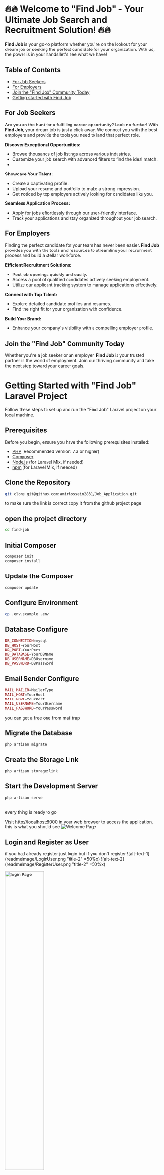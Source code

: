 # :fire::fire: Welcome to "Find Job" - Your Ultimate Job Search and Recruitment Solution! :fire::fire:

**Find Job** is your go-to platform whether you're on the lookout for your dream job or seeking the perfect candidate
for your organization. With us, the power is in your hands!let's see what we have!

## Table of Contents

- [For Job Seekers](#for-job-seekers)
- [For Employers](#for-employers)
- [Join the "Find Job" Community Today](#join-the-find-job-community-today)
- [Getting started with Find Job](#get-start)

## For Job Seekers <a name="for-job-seekers"></a>

Are you on the hunt for a fulfilling career opportunity? Look no further! With **Find Job**, your dream job is just a
click away. We connect you with the best employers and provide the tools you need to land that perfect role.

**Discover Exceptional Opportunities:**

- Browse thousands of job listings across various industries.
- Customize your job search with advanced filters to find the ideal match.
- 
**Showcase Your Talent:**

- Create a captivating profile.
- Upload your resume and portfolio to make a strong impression.
- Get noticed by top employers actively looking for candidates like you.

**Seamless Application Process:**

- Apply for jobs effortlessly through our user-friendly interface.
- Track your applications and stay organized throughout your job search.

## For Employers <a name="for-employers"></a>

Finding the perfect candidate for your team has never been easier. **Find Job** provides you with the tools and resources to streamline your recruitment process and build a stellar workforce.

**Efficient Recruitment Solutions:**

- Post job openings quickly and easily.
- Access a pool of qualified candidates actively seeking employment.
- Utilize our applicant tracking system to manage applications effectively.

**Connect with Top Talent:**

- Explore detailed candidate profiles and resumes.
- Find the right fit for your organization with confidence.

**Build Your Brand:**

- Enhance your company's visibility with a compelling employer profile.

## Join the "Find Job" Community Today <a name="join-the-find-job-community-today"></a>

Whether you're a job seeker or an employer, **Find Job** is your trusted partner in the world of employment. Join our thriving community and take the next step toward your career goals.

# Getting Started with "Find Job" Laravel Project <a name="get-start"></a>

Follow these steps to set up and run the "Find Job" Laravel project on your local machine.

## Prerequisites

Before you begin, ensure you have the following prerequisites installed:

- [PHP](https://php.net) (Recommended version: 7.3 or higher)
- [Composer](https://getcomposer.org)
- [Node.js](https://nodejs.org) (for Laravel Mix, if needed)
- [npm](https://www.npmjs.com) (for Laravel Mix, if needed)

## Clone the Repository

```bash
git clone git@github.com:amirhossein2831/Job_Application.git
```
to make sure the link is correct copy it from the github project page

## open the project directory
```bash
cd find-job
```

## Initial Composer
```bash
composer init
composer install
```

## Update the Composer
```bash
composer update
```

## Configure Environment
```bash
cp .env.example .env
```

## Database Configure
```php
DB_CONNECTION=mysql
DB_HOST=YourHost
DB_PORT=YourPort
DB_DATABASE=YourDBName
DB_USERNAME=DBUsername
DB_PASSWORD=DBPassword
```

## Email Sender Configure
```php
MAIL_MAILER=MailerType
MAIL_HOST=YourHost
MAIL_PORT=YourPort
MAIL_USERNAME=YourUsername
MAIL_PASSWORD=YourPassword
```
you can get a free one from mail trap

## Migrate the Database
```bash
php artisan migrate
```

## Create the Storage Link
```bash
php artisan storage:link
```

## Start the Development Server
```bash
php artisan serve
```

<br>
every thing is ready to go 

Visit <a href="http://localhost:8000">http://localhost:8000</a> in your web browser to access the application.
this is what you should see
<img src="readmeImage/welcomePage.png" alt="Welcome Page">

## Login and Register as User
if you had already register just login but if you don't register
![alt-text-1](readmeImage/LoginUser.png "title-2" =50%x) ![alt-text-2](readmeImage/RegisterUser.png "title-2" =50%x)

<p float="left">
<img src="readmeImage/LoginUser.png" alt="login Page" width="50%">
&nbsp;&nbsp;&nbsp;&nbsp;&nbsp;
<img src="readmeImage/RegisterUser.png" alt="register Page"  width="50%">
<p>

and be careful about the validation rule
<p float="left">
<img src="readmeImage/invalidLogin.png" alt="Welcome Page" width="50%">
&nbsp;&nbsp;&nbsp;&nbsp;&nbsp;
<img src="readmeImage/invalidRegister.png" alt="Welcome Page"  width="50%">
<p>





















[Get Started](link-to-sign-up) | [Learn More](link-to-learn-more)

- [Simple, fast routing engine](https://laravel.com/docs/routing).
- [Powerful dependency injection container](https://laravel.com/docs/container).
- Multiple back-ends for [session](https://laravel.com/docs/session) and [cache](https://laravel.com/docs/cache)
  storage.
- Expressive, intuitive [database ORM](https://laravel.com/docs/eloquent).
- Database agnostic [schema migrations](https://laravel.com/docs/migrations).
- [Robust background job processing](https://laravel.com/docs/queues).
- [Real-time event broadcasting](https://laravel.com/docs/broadcasting).

Laravel is accessible, powerful, and provides tools required for large, robust applications.

## Learning Laravel

Laravel has the most extensive and thorough [documentation](https://laravel.com/docs) and video tutorial library of all
modern web application frameworks, making it a breeze to get started with the framework.

You may also try the [Laravel Bootcamp](https://bootcamp.laravel.com), where you will be guided through building a
modern Laravel application from scratch.

If you don't feel like reading, [Laracasts](https://laracasts.com) can help. Laracasts contains over 2000 video
tutorials on a range of topics including Laravel, modern PHP, unit testing, and JavaScript. Boost your skills by digging
into our comprehensive video library.

## Laravel Sponsors

We would like to extend our thanks to the following sponsors for funding Laravel development. If you are interested in
becoming a sponsor, please visit the Laravel [Patreon page](https://patreon.com/taylorotwell).

### Premium Partners

- **[Vehikl](https://vehikl.com/)**
- **[Tighten Co.](https://tighten.co)**
- **[Kirschbaum Development Group](https://kirschbaumdevelopment.com)**
- **[64 Robots](https://64robots.com)**
- **[Cubet Techno Labs](https://cubettech.com)**
- **[Cyber-Duck](https://cyber-duck.co.uk)**
- **[Many](https://www.many.co.uk)**
- **[Webdock, Fast VPS Hosting](https://www.webdock.io/en)**
- **[DevSquad](https://devsquad.com)**
- **[Curotec](https://www.curotec.com/services/technologies/laravel/)**
- **[OP.GG](https://op.gg)**
- **[WebReinvent](https://webreinvent.com/?utm_source=laravel&utm_medium=github&utm_campaign=patreon-sponsors)**
- **[Lendio](https://lendio.com)**

## Contributing

Thank you for considering contributing to the Laravel framework! The contribution guide can be found in
the [Laravel documentation](https://laravel.com/docs/contributions).

## Code of Conduct

In order to ensure that the Laravel community is welcoming to all, please review and abide by
the [Code of Conduct](https://laravel.com/docs/contributions#code-of-conduct).

## Security Vulnerabilities

If you discover a security vulnerability within Laravel, please send an e-mail to Taylor Otwell
via [taylor@laravel.com](mailto:taylor@laravel.com). All security vulnerabilities will be promptly addressed.

## License

The Laravel framework is open-sourced software licensed under the [MIT license](https://opensource.org/licenses/MIT).
